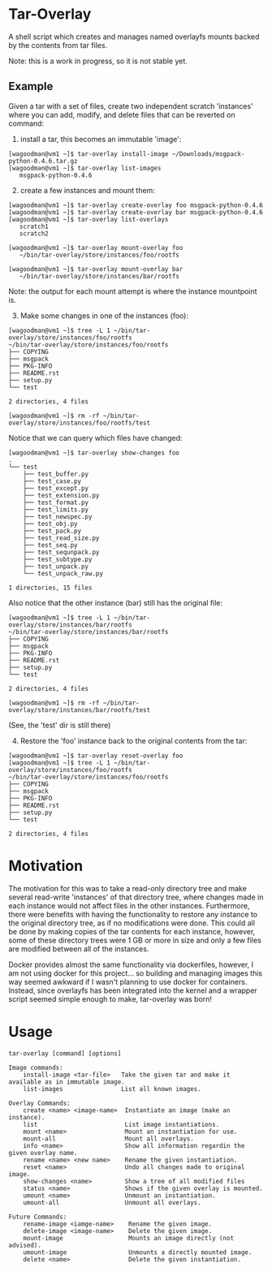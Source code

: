# Tar-Overlay
A shell script which creates and manages named overlayfs mounts backed by the contents from tar files.

Note: this is a work in progress, so it is not stable yet.

## Example
Given a tar with a set of files, create two independent scratch 'instances' where you can add, modify,
and delete files that can be reverted on command:

1) install a tar, this becomes an immutable 'image':
```
[wagoodman@vm1 ~]$ tar-overlay install-image ~/Downloads/msgpack-python-0.4.6.tar.gz
[wagoodman@vm1 ~]$ tar-overlay list-images
   msgpack-python-0.4.6
```

2) create a few instances and mount them:
```
[wagoodman@vm1 ~]$ tar-overlay create-overlay foo msgpack-python-0.4.6
[wagoodman@vm1 ~]$ tar-overlay create-overlay bar msgpack-python-0.4.6
[wagoodman@vm1 ~]$ tar-overlay list-overlays
   scratch1
   scratch2

[wagoodman@vm1 ~]$ tar-overlay mount-overlay foo
   ~/bin/tar-overlay/store/instances/foo/rootfs

[wagoodman@vm1 ~]$ tar-overlay mount-overlay bar
   ~/bin/tar-overlay/store/instances/bar/rootfs
```
Note: the output for each mount attempt is where the instance mountpoint is.

3) Make some changes in one of the instances (foo):
```
[wagoodman@vm1 ~]$ tree -L 1 ~/bin/tar-overlay/store/instances/foo/rootfs
~/bin/tar-overlay/store/instances/foo/rootfs
├── COPYING
├── msgpack
├── PKG-INFO
├── README.rst
├── setup.py
└── test

2 directories, 4 files

[wagoodman@vm1 ~]$ rm -rf ~/bin/tar-overlay/store/instances/foo/rootfs/test
```

Notice that we can query which files have changed:
```
[wagoodman@vm1 ~]$ tar-overlay show-changes foo
.
└── test
    ├── test_buffer.py
    ├── test_case.py
    ├── test_except.py
    ├── test_extension.py
    ├── test_format.py
    ├── test_limits.py
    ├── test_newspec.py
    ├── test_obj.py
    ├── test_pack.py
    ├── test_read_size.py
    ├── test_seq.py
    ├── test_sequnpack.py
    ├── test_subtype.py
    ├── test_unpack.py
    └── test_unpack_raw.py

1 directories, 15 files
```

Also notice that the other instance (bar) still has the original file:
```
[wagoodman@vm1 ~]$ tree -L 1 ~/bin/tar-overlay/store/instances/bar/rootfs
~/bin/tar-overlay/store/instances/bar/rootfs
├── COPYING
├── msgpack
├── PKG-INFO
├── README.rst
├── setup.py
└── test

2 directories, 4 files

[wagoodman@vm1 ~]$ rm -rf ~/bin/tar-overlay/store/instances/bar/rootfs/test
```
(See, the 'test' dir is still there)

4) Restore the 'foo' instance back to the original contents from the tar:
```
[wagoodman@vm1 ~]$ tar-overlay reset-overlay foo
[wagoodman@vm1 ~]$ tree -L 1 ~/bin/tar-overlay/store/instances/foo/rootfs
~/bin/tar-overlay/store/instances/foo/rootfs
├── COPYING
├── msgpack
├── PKG-INFO
├── README.rst
├── setup.py
└── test

2 directories, 4 files

```

# Motivation
The motivation for this was to take a read-only directory tree and make several
read-write 'instances' of that directory tree, where changes made in each instance would
not affect files in the other instances. Furthermore, there were benefits with
having the functionality to restore any instance to the original directory tree,
as if no modifications were done. This could all be done by making copies of the
tar contents for each instance, however, some of these directory trees were 1 GB
or more in size and only a few files are modified between all of the instances.

Docker provides almost the same functionality via dockerfiles, however, I am
not using docker for this project... so building and managing images this way seemed
awkward if I wasn't planning to use docker for containers. Instead, since overlayfs
has been integrated into the kernel and a wrapper script seemed simple enough to
make, tar-overlay was born!

# Usage
```
tar-overlay [command] [options]

Image commands:
    install-image <tar-file>   Take the given tar and make it available as in immutable image.
    list-images                List all known images.

Overlay Commands:
    create <name> <image-name>  Instantiate an image (make an instance).
    list                        List image instantiations.
    mount <name>                Mount an instantiation for use.
    mount-all                   Mount all overlays.
    info <name>                 Show all information regardin the given overlay name.
    rename <name> <new name>    Rename the given instantiation.
    reset <name>                Undo all changes made to original image.
    show-changes <name>         Show a tree of all modified files
    status <name>               Shows if the given overlay is mounted.
    umount <name>               Unmount an instantiation.
    umount-all                  Unmount all overlays.

Future Commands:
    rename-image <iamge-name>    Rename the given image.
    delete-image <image-name>    Delete the given image.
    mount-image                  Mounts an image directly (not advised).
    umount-image                 Unmounts a directly mounted image.
    delete <name>                Delete the given instantiation.
```
